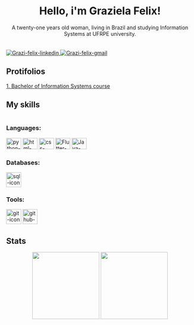 <div align="center">
<h1>Hello, i'm Graziela Felix!</h1>
A twenty-one years old woman, living in Brazil and studying Information Systems at UFRPE university.
</div>
  
<div style="display: inline-block", align="center">
  </br>
  </br>
  <a href="https://www.linkedin.com/in/grazielafelix/" target="_blank">
  <img  alt="Grazi-felix-linkedin" src="https://img.shields.io/badge/LinkedIn-0077B5?style=for-the-badge&logo=linkedin&logoColor=white" style="max-width=100%;">
  </a>
  
  <a href="mailto:grazielafelix.dev@gmail.com" target="_blank">
  <img  alt="Grazi-felix-gmail" src="https://img.shields.io/badge/Gmail-D14836?style=for-the-badge&logo=gmail&logoColor=white" style="max-width=100%;">
  </a>
</div>


<h2>Protifolios</h2>
<a href="https://github.com/Grazifelix/Jorney-Information-Systems-UFRPE">1. Bachelor of Information Systems course</a>

<h2>My skills</h2>
<div style="display: inline-block" align="left">
  <h3>Languages:</h3> 
  <img  alt="python-icon" height="30" width="40" src="https://cdn.jsdelivr.net/gh/devicons/devicon/icons/python/python-original.svg"> 
  <img  alt="html-icon" height="30" width="40" src="https://cdn.jsdelivr.net/gh/devicons/devicon/icons/html5/html5-plain.svg"> 
  <img  alt="css-icon" height="30" width="40" src="https://cdn.jsdelivr.net/gh/devicons/devicon/icons/css3/css3-plain.svg"> 
  <img  alt="Flutter-icon" height="30" width="40" src="https://cdn.jsdelivr.net/gh/devicons/devicon/icons/flutter/flutter-original.svg">
  <img  alt="Java-icon" height="30" width="40" src="https://cdn.jsdelivr.net/gh/devicons/devicon/icons/java/java-original-wordmark.svg">
  </br>
  
  <h3>Databases:</h3>
  <img  alt="sql-icon" hight="30" width="40" src="https://cdn.jsdelivr.net/gh/devicons/devicon/icons/mysql/mysql-original-wordmark.svg">
  <br>

<h3>Tools:</h3>
  <img  alt="git-icon" hight="30" width="40" src="https://cdn.jsdelivr.net/gh/devicons/devicon/icons/git/git-original-wordmark.svg">
  <img  alt="github-icon" hight="30" width="40" src="https://cdn.jsdelivr.net/gh/devicons/devicon/icons/github/github-original-wordmark.svg" />
</div>



## Stats
<div align="center">
  <img height="180em" src = "https://github-readme-stats.vercel.app/api?username=grazifelix&show_icons=true&theme=tokyonight&border_radius=10&bg_color=0e1117"/>
  <img height="180em" src="https://github-readme-stats.vercel.app/api/top-langs/?username=grazifelix&layout=compact&theme=tokyonight&border_radius=10&bg_color=0e1117"/>
</div>

<!--
LINKS LEGAIS: https://github.com/anuraghazra/github-readme-stats - TEM OS STATS QUE USEI
ICONES QUE USEI: https://devicon.dev/

**Grazifelix/Grazifelix** is a ✨ _special_ ✨ repository because its `README.md` (this file) appears on your GitHub profile.

Here are some ideas to get you started:

- 🔭 I’m currently working on ...
- 🌱 I’m currently learning ...
- 👯 I’m looking to collaborate on ...
- 🤔 I’m looking for help with ...
- 💬 Ask me about ...
- 📫 How to reach me: ...
- 😄 Pronouns: ...
- ⚡ Fun fact: ...
-->
